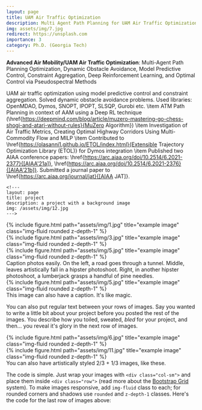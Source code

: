 ```yaml
---
layout: page
title: UAM Air Traffic Optimization
description: Multi Agent Path Planning for UAM Air Traffic Optimization, Model Predictive Control, Constraint Aggregation, Deep Reinforcement Learning, MuZero Algorithm, Pseudospectral Methods <!---a project that redirects to another website--->
img: assets/img/7.jpg
redirect: https://unsplash.com
importance: 3
category: Ph.D. (Georgia Tech)
---
```


**Advanced Air Mobility/UAM Air Traffic Optimization**: Multi-Agent Path Planning Optimization, Dynamic Obstacle Avoidance, Model Predictive Control, Constraint Aggregation, Deep Reinforcement Learning, and Optimal Control via Pseudospectral Methods 


UAM air traffic optimization using model predictive control and constraint aggregation. Solved dynamic obstacle avoidance problems. Used libraries: OpenMDAO, Dymos, SNOPT, IPOPT, SLSQP, Gurobi etc.
    \item ATM Path Planning in context of AAM using a Deep RL technique (\href{https://deepmind.com/blog/article/muzero-mastering-go-chess-shogi-and-atari-without-rules}{MuZero Algorithm})
    \item Investigation of Air Traffic Metrics, Creating Optimal Highway Corridors Using Multi-Commodity Flow and MILP
    \item Contributed to \href{https://olasanni1.github.io/ETOL/index.html}{Extensible Trajectory Optimization Library (ETOL)} for Dymos integration
    \item Published two AIAA conference papers: \href{https://arc.aiaa.org/doi/10.2514/6.2021-2377}{[AIAA'21a]}, \href{https://arc.aiaa.org/doi/10.2514/6.2021-2376}{[AIAA'21b]}. Submitted a journal paper to \href{https://arc.aiaa.org/journal/jat}{[AIAA JAT]}.

    <!---
    layout: page
    title: project
    description: a project with a background image
    img: /assets/img/12.jpg
    --->

<div class="row">
    <div class="col-sm mt-3 mt-md-0">
        {% include figure.html path="assets/img/1.jpg" title="example image" class="img-fluid rounded z-depth-1" %}
    </div>
    <div class="col-sm mt-3 mt-md-0">
        {% include figure.html path="assets/img/3.jpg" title="example image" class="img-fluid rounded z-depth-1" %}
    </div>
    <div class="col-sm mt-3 mt-md-0">
        {% include figure.html path="assets/img/5.jpg" title="example image" class="img-fluid rounded z-depth-1" %}
    </div>
</div>
<div class="caption">
    Caption photos easily. On the left, a road goes through a tunnel. Middle, leaves artistically fall in a hipster photoshoot. Right, in another hipster photoshoot, a lumberjack grasps a handful of pine needles.
</div>
<div class="row">
    <div class="col-sm mt-3 mt-md-0">
        {% include figure.html path="assets/img/5.jpg" title="example image" class="img-fluid rounded z-depth-1" %}
    </div>
</div>
<div class="caption">
    This image can also have a caption. It's like magic.
</div>

You can also put regular text between your rows of images.
Say you wanted to write a little bit about your project before you posted the rest of the images.
You describe how you toiled, sweated, *bled* for your project, and then... you reveal it's glory in the next row of images.


<div class="row justify-content-sm-center">
    <div class="col-sm-8 mt-3 mt-md-0">
        {% include figure.html path="assets/img/6.jpg" title="example image" class="img-fluid rounded z-depth-1" %}
    </div>
    <div class="col-sm-4 mt-3 mt-md-0">
        {% include figure.html path="assets/img/11.jpg" title="example image" class="img-fluid rounded z-depth-1" %}
    </div>
</div>
<div class="caption">
    You can also have artistically styled 2/3 + 1/3 images, like these.
</div>


The code is simple.
Just wrap your images with `<div class="col-sm">` and place them inside `<div class="row">` (read more about the <a href="https://getbootstrap.com/docs/4.4/layout/grid/">Bootstrap Grid</a> system).
To make images responsive, add `img-fluid` class to each; for rounded corners and shadows use `rounded` and `z-depth-1` classes.
Here's the code for the last row of images above:

<!---
{% raw %}
```html
<div class="row justify-content-sm-center">
    <div class="col-sm-8 mt-3 mt-md-0">
        {% include figure.html path="assets/img/6.jpg" title="example image" class="img-fluid rounded z-depth-1" %}
    </div>
    <div class="col-sm-4 mt-3 mt-md-0">
        {% include figure.html path="assets/img/11.jpg" title="example image" class="img-fluid rounded z-depth-1" %}
    </div>
</div>
```
{% endraw %} --->

